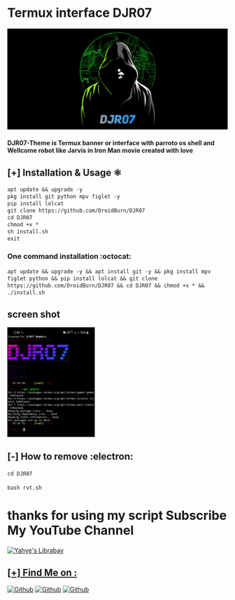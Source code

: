 # Termux interface DJR07 

<img src="/f.jpg" >

#### DJR07-Theme is Termux banner or interface with parroto os shell and Wellcome robot like Jarvis in Iron Man movie created with love

## [+] Installation & Usage :atom_symbol:
```
apt update && upgrade -y 
pkg install git python mpv figlet -y
pip install lolcat
git clone https://github.com/DroidBurn/DJR07
cd DJR07
chmod +x *
sh install.sh
exit
```
### One command installation :octocat:
```
apt update && upgrade -y && apt install git -y && pkg install mpv figlet python && pip install lolcat && git clone https://github.com/DroidBurn/DJR07 && cd DJR07 && chmod +x * && ./install.sh
```
## screen shot

<img width="200px" src="/s.jpg" >

## [-] How to remove :electron:
```
cd DJR07

bash rvt.sh
```
# thanks for using my script Subscribe My YouTube Channel 
<a href="https://youtube.com/c/DroidBurn">
  <img align="center" alt="Yahye's Librabay" width="100px" src="https://upload.wikimedia.org/wikipedia/commons/thumb/2/27/Liberapay_logo_v2_white-on-yellow.svg/1200px-Liberapay_logo_v2_white-on-yellow.svg.png" />




## [+] Find Me on :

[![Github](https://img.shields.io/badge/Youtube-DroidBurn-blue?style=for-the-badge&logo=youtube)](https://youtube.com/c/DroidBurn)
[![Github](https://img.shields.io/badge/TELEGRAM-DJR07-orange?style=for-the-badge&logo=telegram)](https://telegram.me/askdroidb)
[![Github](https://img.shields.io/badge/Instagram-Dheeraj-aqua?style=for-the-badge&logo=instagram)](https://instagram.com/droid.burn)

